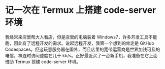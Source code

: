 # 记一次在 Termux 上搭建 code-server 环境

我经常来店里帮大人看店，但是店里的电脑装着 Windows7，许多开发工具不能跑，因此有了远程开发的需求。说起远程开发，我第一个想到的肯定是 GitHub Codespaces。但这玩意服务器在国外，而且店里的宽带运营商是<spoiler>世界加钱可及的</spoiler>电信，裸连时访问速度在几十 kb/s。正好最近买了一台新手机，我准备在它上面借助 Termux 搭建 code-server 环境。

